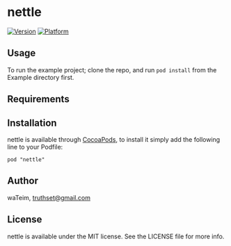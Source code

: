 # nettle

[![Version](http://cocoapod-badges.herokuapp.com/v/nettle/badge.png)](http://cocoadocs.org/docsets/nettle)
[![Platform](http://cocoapod-badges.herokuapp.com/p/nettle/badge.png)](http://cocoadocs.org/docsets/nettle)

## Usage

To run the example project; clone the repo, and run `pod install` from the Example directory first.

## Requirements

## Installation

nettle is available through [CocoaPods](http://cocoapods.org), to install
it simply add the following line to your Podfile:

    pod "nettle"

## Author

waTeim, truthset@gmail.com

## License

nettle is available under the MIT license. See the LICENSE file for more info.

